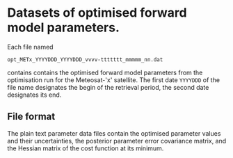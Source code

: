 # Datasets of optimised forward model parameters.

Each file named

    opt_METx_YYYYDDD_YYYYDDD_vvvv-ttttttt_mmmmm_nn.dat
    
contains contains the optimised forward model parameters from the optimisation run for the Meteosat-'x' satellite. The first date `YYYYDDD` of the file name designates the begin of the retrieval period, the second date designates its end.

## File format

The plain text parameter data files contain the optimised parameter values and their uncertainties, the posterior parameter error covariance matrix, and the Hessian matrix of the cost function at its minimum.
